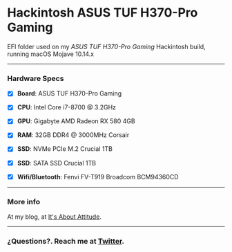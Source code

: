 # Hackintosh ASUS TUF H370-Pro Gaming
EFI folder used on my _ASUS TUF H370-Pro Gaming_ Hackintosh build, running macOS Mojave 10.14.x

--------------------------------------------------------------------------------------------

### Hardware Specs

- [x] <b>Board</b>: ASUS TUF H370-Pro Gaming
- [x] <b>CPU</b>: Intel Core i7-8700 @ 3.2GHz
- [x] <b>GPU</b>: Gigabyte AMD Radeon RX 580 4GB
- [x] <b>RAM</b>: 32GB DDR4 @ 3000MHz Corsair
- [x] <b>SSD</b>: NVMe PCIe M.2 Crucial 1TB
- [x] <b>SSD</b>: SATA SSD Crucial 1TB
- [x] <b>Wifi/Bluetooth</b>: Fenvi FV-T919 Broadcom BCM94360CD


--------------------------------------------------------------------------------------------

### More info
At my blog, at [It's About Attitude](https://itsaboutactitud.wordpress.com/2019/09/03/hackintosh-2019/).

--------------------------------------------------------------------------------------------

### ¿Questions?. Reach me at [Twitter](https://twitter.com/TCattd/).
